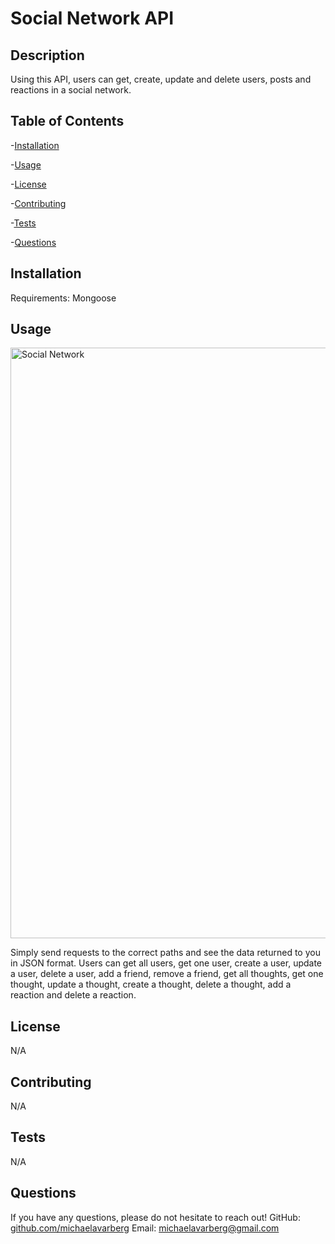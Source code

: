 # Social Network API

## Description

Using this API, users can get, create, update and delete users, posts and reactions in a social network.

## Table of Contents

-[Installation](#installation)

-[Usage](#usage)

-[License](#license)

-[Contributing](#contributing)

-[Tests](#tests)

-[Questions](#questions)

## Installation

Requirements: Mongoose

## Usage
<img width="945" alt="Social Network" src="https://user-images.githubusercontent.com/107958109/194174092-08a27a44-0157-427c-a1a3-d2761fb53f93.PNG">

Simply send requests to the correct paths and see the data returned to you in JSON format. Users can get all users, get one user, create a user, update a user, delete a user, add a friend, remove a friend, get all thoughts, get one thought, update a thought, create a thought, delete a thought, add a reaction and delete a reaction.


## License

N/A

## Contributing

N/A

## Tests

N/A

## Questions

If you have any questions, please do not hesitate to reach out!
GitHub: [github.com/michaelavarberg](https://github.com/michaelavarberg)
Email: [michaelavarberg@gmail.com](mailto:michaelavarberg@gmail.com)
